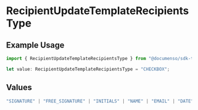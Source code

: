 # RecipientUpdateTemplateRecipientsType

## Example Usage

```typescript
import { RecipientUpdateTemplateRecipientsType } from "@documenso/sdk-typescript/models/operations";

let value: RecipientUpdateTemplateRecipientsType = "CHECKBOX";
```

## Values

```typescript
"SIGNATURE" | "FREE_SIGNATURE" | "INITIALS" | "NAME" | "EMAIL" | "DATE" | "TEXT" | "NUMBER" | "RADIO" | "CHECKBOX" | "DROPDOWN"
```